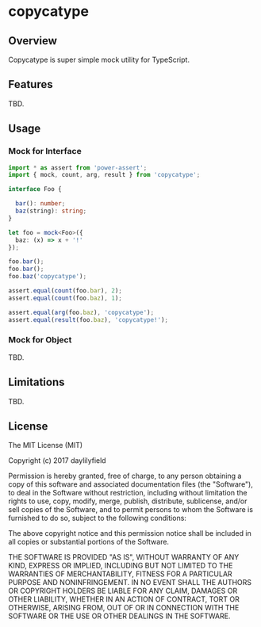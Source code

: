 copycatype
==========

Overview
--------

Copycatype is super simple mock utility for TypeScript.

Features
--------

TBD.

Usage
-----

### Mock for Interface

```typescript
import * as assert from 'power-assert';
import { mock, count, arg, result } from 'copycatype';

interface Foo {

  bar(): number;
  baz(string): string;
}

let foo = mock<Foo>({
  baz: (x) => x + '!'
});

foo.bar();
foo.bar();
foo.baz('copycatype');

assert.equal(count(foo.bar), 2);
assert.equal(count(foo.baz), 1);

assert.equal(arg(foo.baz), 'copycatype');
assert.equal(result(foo.baz), 'copycatype!');
```

### Mock for Object

TBD.

Limitations
-----------

TBD.

License
-------

The MIT License (MIT)

Copyright (c) 2017 daylilyfield

Permission is hereby granted, free of charge, to any person obtaining a copy of
this software and associated documentation files (the "Software"), to deal in
the Software without restriction, including without limitation the rights to
use, copy, modify, merge, publish, distribute, sublicense, and/or sell copies of
the Software, and to permit persons to whom the Software is furnished to do so,
subject to the following conditions:

The above copyright notice and this permission notice shall be included in all
copies or substantial portions of the Software.

THE SOFTWARE IS PROVIDED "AS IS", WITHOUT WARRANTY OF ANY KIND, EXPRESS OR
IMPLIED, INCLUDING BUT NOT LIMITED TO THE WARRANTIES OF MERCHANTABILITY, FITNESS
FOR A PARTICULAR PURPOSE AND NONINFRINGEMENT. IN NO EVENT SHALL THE AUTHORS OR
COPYRIGHT HOLDERS BE LIABLE FOR ANY CLAIM, DAMAGES OR OTHER LIABILITY, WHETHER
IN AN ACTION OF CONTRACT, TORT OR OTHERWISE, ARISING FROM, OUT OF OR IN
CONNECTION WITH THE SOFTWARE OR THE USE OR OTHER DEALINGS IN THE SOFTWARE.

